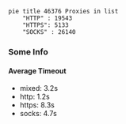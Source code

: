 
```mermaid
pie title 46376 Proxies in list
    "HTTP" : 19543
    "HTTPS": 5133
    "SOCKS" : 26140
```

### Some Info
#### Average Timeout

- mixed: 3.2s
- http: 1.2s
- https: 8.3s
- socks: 4.7s